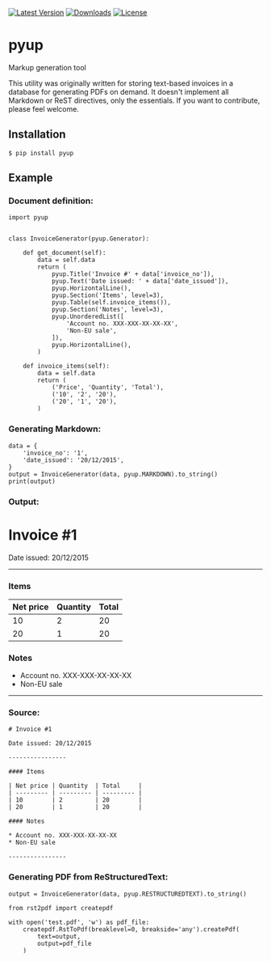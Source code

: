 [![Latest Version](https://img.shields.io/pypi/v/pyup.svg)](https://pypi.python.org/pypi/pyup/)
[![Downloads](https://img.shields.io/pypi/dm/pyup.svg)](https://pypi.python.org/pypi/pyup/)
[![License](https://img.shields.io/pypi/l/pyup.svg)](https://pypi.python.org/pypi/pyup/)

# pyup
Markup generation tool

This utility was originally written for storing text-based invoices in a database for generating PDFs on demand. It doesn't implement all Markdown or ReST directives, only the essentials. If you want to contribute, please feel welcome.

## Installation

    $ pip install pyup

## Example

### Document definition:

    import pyup


    class InvoiceGenerator(pyup.Generator):

        def get_document(self):
            data = self.data
            return (
                pyup.Title('Invoice #' + data['invoice_no']),
                pyup.Text('Date issued: ' + data['date_issued']),
                pyup.HorizontalLine(),
                pyup.Section('Items', level=3),
                pyup.Table(self.invoice_items()),
                pyup.Section('Notes', level=3),
                pyup.UnorderedList([
                    'Account no. XXX-XXX-XX-XX-XX',
                    'Non-EU sale',
                ]),
                pyup.HorizontalLine(),
            )

        def invoice_items(self):
            data = self.data
            return (
                ('Price', 'Quantity', 'Total'),
                ('10', '2', '20'),
                ('20', '1', '20'),
            )

### Generating Markdown:

    data = {
        'invoice_no': '1',
        'date_issued': '20/12/2015',
    }
    output = InvoiceGenerator(data, pyup.MARKDOWN).to_string()
    print(output)

### Output:

# Invoice #1

Date issued: 20/12/2015

----------------

### Items

| Net price | Quantity  | Total     |
| --------- | --------- | --------- |
| 10        | 2         | 20        |
| 20        | 1         | 20        |

### Notes

* Account no. XXX-XXX-XX-XX-XX
* Non-EU sale

----------------


### Source:

    # Invoice #1

    Date issued: 20/12/2015

    ----------------

    #### Items

    | Net price | Quantity  | Total     |
    | --------- | --------- | --------- |
    | 10        | 2         | 20        |
    | 20        | 1         | 20        |

    #### Notes

    * Account no. XXX-XXX-XX-XX-XX
    * Non-EU sale

    ----------------

### Generating PDF from ReStructuredText:

    output = InvoiceGenerator(data, pyup.RESTRUCTUREDTEXT).to_string()

    from rst2pdf import createpdf

    with open('test.pdf', 'w') as pdf_file:
        createpdf.RstToPdf(breaklevel=0, breakside='any').createPdf(
            text=output,
            output=pdf_file
        )
